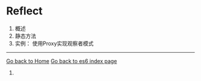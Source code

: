 # Reflect
1. 概述
2. 静态方法
3. 实例： 使用Proxy实现观察者模式
---
[Go back to Home](../)
[Go back to es6 index page](../es6.md)

1.